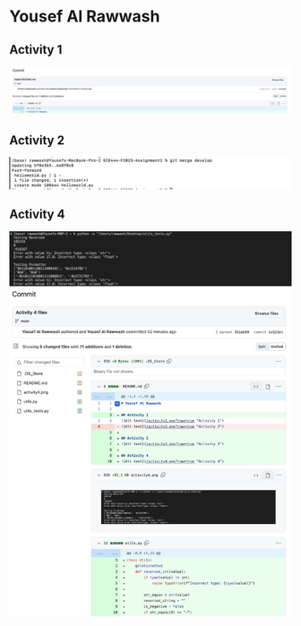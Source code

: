 # Yousef Al Rawwash

## Activity 1
![Alt text](/activity1.png?raw=true "Activity 1")

## Activity 2
![Alt text](/activity2.png?raw=true "Activity 2")

## Activity 4
![Alt text](/activity4.png?raw=true "Activity 4")
![Alt text](/activity4.1.png?raw=true "Activity 4")
